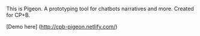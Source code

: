 This is Pigeon. A prototyping tool for chatbots narratives and more. Created for CP+B.

[Demo here] (http://cpb-pigeon.netlify.com/)